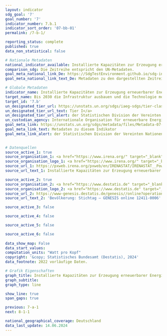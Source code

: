 ```yaml
---
layout: indicator    
sdg_goal: '7'    
goal_number: '7'    
indicator_number: 7.b.1    
indicator_sort_order: '07-bb-01'    
permalink: /7-b-1/    

reporting_status: complete    
published: true    
data_non_statistical: false    

# Nationale Metadaten    
national_indicator_available: Installierte Kapazitäten zur Erzeugung erneuerbarer Energie    
comparison_sdg: Die Zeitreihe entspricht den UN-Metadaten.    
goal_meta_national_link_De: https://SdgTestEnvironment.github.io/sdg-indicators/public/MetaDe/7.b.1.pdf
goal_meta_national_link_text_De: Metadaten zu den dargestellten Zeitreihen    

# Globale Metadaten    
indicator_name: Installierte Kapazitäten zur Erzeugung erneuerbarer Energie in Entwicklungsländern und entwickelten Ländern (in Watt pro Kopf)    
target_name: Bis 2030 die Infrastruktur ausbauen und die Technologie modernisieren, um in den Entwicklungsländern und insbesondere in den am wenigsten entwickelten Ländern, den kleinen Inselentwicklungsländern und den Binnenentwicklungsländern im Einklang mit ihren jeweiligen Unterstützungsprogrammen moderne und nachhaltige Energiedienstleistungen für alle bereitzustellen    
target_id: '7.b'    
un_designated_tier_url: https://unstats.un.org/sdgs/iaeg-sdgs/tier-classification/'    
un_designated_tier_url_text: Tier I</a>    
un_designated_tier_url_alert: der Statistischen Division der Vereinten Nationen    
un_custodian_agency: Internationale Organisation für erneuerbare Energien (IRENA)    
goal_meta_link: https://unstats.un.org/sdgs/metadata/files/Metadata-07-0b-01.pdf    
goal_meta_link_text: Metadaten zu diesem Indikator    
goal_meta_link_alert: der Statistischen Division der Vereinten Nationen    
    

# Datenquellen
source_active_1: true
source_organisation_1: <a href="https://www.irena.org/" target="_blank"> Internationale Organisation für erneuerbare Energien </a>
source_organisation_logo_1: <a href="https://www.irena.org/" target="_blank"><img src="https://sdg-indikatoren.de/public/OrgImgDe/irena.png" alt="Logo irena" style="height:60px; width:148px"/></a>
source_url_1: https://pxweb.irena.org/pxweb/en/IRENASTAT/IRENASTAT__Power%20Capacity%20and%20Generation/Country_ELECSTAT_2024_H1.px/
source_url_text_1: Installierte Kapazitäten zur Erzeugung erneuerbarer Energie (nicht auf Deutsch verfügbar)

source_active_2: true
source_organisation_2: <a href="https://www.destatis.de" target="_blank"> Statistisches Bundesamt (Destatis) </a>
source_organisation_logo_2: <a href="https://www.destatis.de" target="_blank"><img src="https://sdg-indikatoren.de/public/OrgImgDe/destatis.png" alt="Logo destatis" style="height:60px; width:148px"/></a>
source_url_2: https://www-genesis.destatis.de/genesis//online?operation=table&code=12411-0006&bypass=true&language=de
source_url_text_2: 'Bevölkerung: Stichtag – GENESIS online 12411-0006'

source_active_3: false

source_active_4: false

source_active_5: false

source_active_6: false
    
data_show_map: False    
data_start_values:     
computation_units: "Watt pro Kopf"    
copyright: '&copy; Statistisches Bundesamt (Destatis), 2024'    
data_footnote: 2022 vorläufige Daten.    

# Grafik Eigenschaften    
graph_title: Installierte Kapazitäten zur Erzeugung erneuerbarer Energie
graph_subtitle:     
graph_type: line    

show_line: true
span_gaps: true    

previous: 7-a-1    
next: 8-1-1    

national_geographical_coverage: Deutschland    
data_last_update: 14.06.2024    
---
```


<span></span>